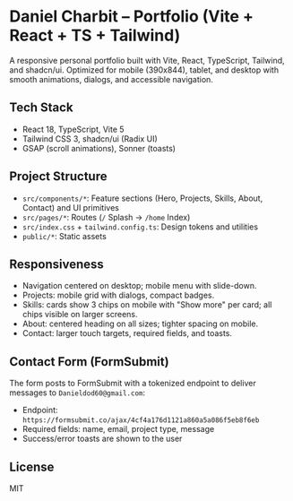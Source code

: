 # Daniel Charbit – Portfolio (Vite + React + TS + Tailwind)

A responsive personal portfolio built with Vite, React, TypeScript, Tailwind, and shadcn/ui. Optimized for mobile (390x844), tablet, and desktop with smooth animations, dialogs, and accessible navigation.

## Tech Stack
- React 18, TypeScript, Vite 5
- Tailwind CSS 3, shadcn/ui (Radix UI)
- GSAP (scroll animations), Sonner (toasts)

## Project Structure
- `src/components/*`: Feature sections (Hero, Projects, Skills, About, Contact) and UI primitives
- `src/pages/*`: Routes (`/` Splash → `/home` Index)
- `src/index.css` + `tailwind.config.ts`: Design tokens and utilities
- `public/*`: Static assets

## Responsiveness
- Navigation centered on desktop; mobile menu with slide-down.
- Projects: mobile grid with dialogs, compact badges.
- Skills: cards show 3 chips on mobile with "Show more" per card; all chips visible on larger screens.
- About: centered heading on all sizes; tighter spacing on mobile.
- Contact: larger touch targets, required fields, and toasts.

## Contact Form (FormSubmit)
The form posts to FormSubmit with a tokenized endpoint to deliver messages to `Danieldod60@gmail.com`:
- Endpoint: `https://formsubmit.co/ajax/4cf4a176d1121a860a5a086f5eb8f6eb`
- Required fields: name, email, project type, message
- Success/error toasts are shown to the user

## License
MIT
